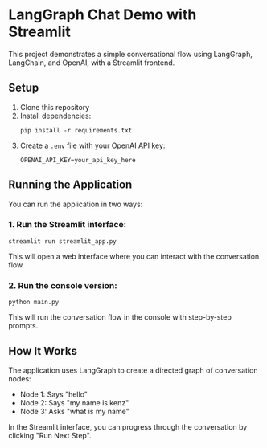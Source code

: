 # LangGraph Chat Demo with Streamlit

This project demonstrates a simple conversational flow using LangGraph, LangChain, and OpenAI, with a Streamlit frontend.

## Setup

1. Clone this repository
2. Install dependencies:
   ```
   pip install -r requirements.txt
   ```
3. Create a `.env` file with your OpenAI API key:
   ```
   OPENAI_API_KEY=your_api_key_here
   ```

## Running the Application

You can run the application in two ways:

### 1. Run the Streamlit interface:
```
streamlit run streamlit_app.py
```
This will open a web interface where you can interact with the conversation flow.

### 2. Run the console version:
```
python main.py
```
This will run the conversation flow in the console with step-by-step prompts.

## How It Works

The application uses LangGraph to create a directed graph of conversation nodes:
- Node 1: Says "hello"
- Node 2: Says "my name is kenz"
- Node 3: Asks "what is my name"

In the Streamlit interface, you can progress through the conversation by clicking "Run Next Step".
